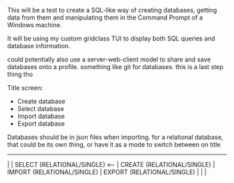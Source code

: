 This will be a test to create a SQL-like way of creating databases, getting data from them and manipulating them in the Command Prompt
of a Windows machine.

It will be using my custom gridclass TUI to display both SQL queries and database information.

could potentially also use a server-web-client model to share and save databases onto a profile. something like git for databases. this is a last step thing tho

Title screen:

-   Create database
-   Select database
-   Import database
-   Export database

Databases should be in json files when importing. 
for a relational database, that could be its own thing, or have it as a mode to switch between on title 

 ----------------------------------
| 
| SELECT (RELATIONAL/SINGLE) <--
| CREATE (RELATIONAL/SINGLE)
| IMPORT (RELATIONAL/SINGLE)
| EXPORT (RELATIONAL/SINGLE)
|
|
|